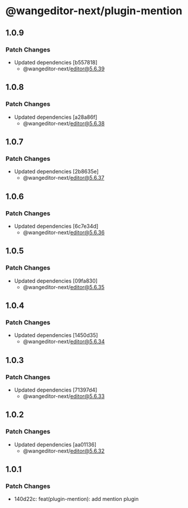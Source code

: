 # @wangeditor-next/plugin-mention

## 1.0.9

### Patch Changes

- Updated dependencies [b557818]
  - @wangeditor-next/editor@5.6.39

## 1.0.8

### Patch Changes

- Updated dependencies [a28a86f]
  - @wangeditor-next/editor@5.6.38

## 1.0.7

### Patch Changes

- Updated dependencies [2b8635e]
  - @wangeditor-next/editor@5.6.37

## 1.0.6

### Patch Changes

- Updated dependencies [6c7e34d]
  - @wangeditor-next/editor@5.6.36

## 1.0.5

### Patch Changes

- Updated dependencies [09fa830]
  - @wangeditor-next/editor@5.6.35

## 1.0.4

### Patch Changes

- Updated dependencies [1450d35]
  - @wangeditor-next/editor@5.6.34

## 1.0.3

### Patch Changes

- Updated dependencies [71397d4]
  - @wangeditor-next/editor@5.6.33

## 1.0.2

### Patch Changes

- Updated dependencies [aa01136]
  - @wangeditor-next/editor@5.6.32

## 1.0.1

### Patch Changes

- 140d22c: feat(plugin-mention): add mention plugin
